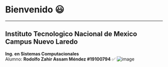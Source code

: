 # Bienvenido 😃  
--------------------  
## **Instituto Tecnologico Nacional de Mexico Campus Nuevo Laredo**  
**Ing. en Sistemas Computacionales**  
Alumno: **Rodolfo Zahir Assam Méndez #19100794** ✅
![image](https://assets-blog.hostgator.mx/wp-content/uploads/2022/02/codigo-HTML-confira-o-basico-do-desenvolvimento-web.webp)
